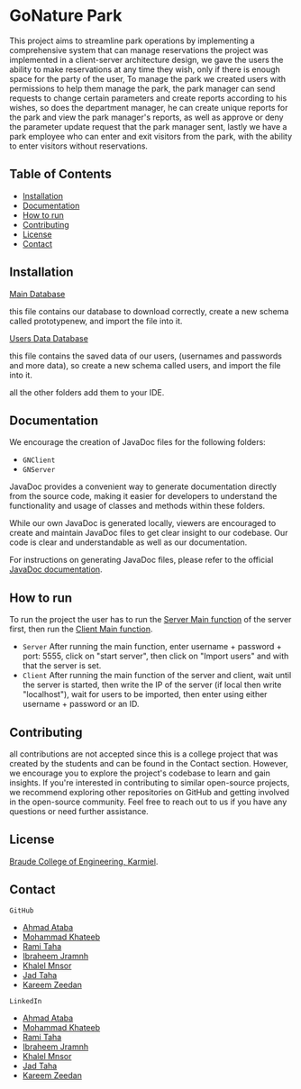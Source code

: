 # GoNature Park
This project aims to streamline park operations by implementing a comprehensive system that can manage reservations
the project was implemented in a client-server architecture design, we gave the users the ability to make reservations
at any time they wish, only if there is enough space for the party of the user, To manage the park we created users 
with permissions to help them manage the park, the park manager can send requests to change certain parameters and create
reports according to his wishes, so does the department manager, he can create unique reports for the park and view the 
park manager's reports, as well as approve or deny the parameter update request that the park manager sent, lastly we have
a park employee who can enter and exit visitors from the park, with the ability to enter visitors without reservations.


## Table of Contents

- [Installation](#installation)
- [Documentation](#document)
- [How to run](#how-to-run)
- [Contributing](#contributing)
- [License](#license)
- [Contact](#contact)


## Installation
[Main Database](prototypenew.sql)

this file contains our database to download correctly, create a new schema called prototypenew, and import the file into it.

[Users Data Database](users.sql)

this file contains the saved data of our users, (usernames and passwords and more data), so create a new schema called users, and import the file into it.

all the other folders add them to your IDE.

## Documentation

We encourage the creation of JavaDoc files for the following folders:

- `GNClient`
- `GNServer`

JavaDoc provides a convenient way to generate documentation directly from the source code, making it easier for developers to understand the functionality and usage of classes and methods within these folders.

While our own JavaDoc is generated locally, viewers are encouraged to create and maintain JavaDoc files to get clear insight to our codebase. Our code is clear and understandable as well as our documentation.

For instructions on generating JavaDoc files, please refer to the official [JavaDoc documentation](https://docs.oracle.com/javase/8/docs/technotes/tools/windows/javadoc.html).

## How to run
To run the project the user has to run the [Server Main function](ServerUI.java) of the server first, then run the [Client Main function](ClientUI.java).

- `Server` After running the main function, enter username + password + port: 5555, click on "start server", then click on "Import users" and with that the server is set.
- `Client` After running the main function of the server and client, wait until the server is started, then write the IP of the server (if local then write "localhost"), wait for users to be imported, then enter using either username + password or an ID.

## Contributing
all contributions are not accepted since this is a college project that was created by the students and can be found in the Contact section. However, we encourage you to explore the project's codebase to learn and gain insights.
If you're interested in contributing to similar open-source projects, we recommend exploring other repositories on GitHub and getting involved in the open-source community.
Feel free to reach out to us if you have any questions or need further assistance.


## License
[Braude College of Engineering, Karmiel](https://w3.braude.ac.il/?lang=en).


## Contact

`GitHub`
- [Ahmad Ataba](https://github.com/Ataba29)
- [Mohammad Khateeb](https://github.com/khalelmnsor)
- [Rami Taha]()
- [Ibraheem Jramnh](https://github.com/ibraheemjr21)
- [Khalel Mnsor](https://github.com/khalelmnsor)
- [Jad Taha](https://github.com/jaytaa)
- [Kareem Zeedan](https://github.com/SharkZeedan)



`LinkedIn`
- [Ahmad Ataba](https://www.linkedin.com/in/ahmad-ataba-08111a270/)
- [Mohammad Khateeb]()
- [Rami Taha](https://www.linkedin.com/in/rami-taha-234871273/)
- [Ibraheem Jramnh]()
- [Khalel Mnsor]()
- [Jad Taha](https://www.linkedin.com/in/jad-taha-b1aa23199/)
- [Kareem Zeedan](https://www.linkedin.com/in/kareem-zeedan-81baab273/)

